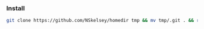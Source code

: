### Install

```bash
git clone https://github.com/NSkelsey/homedir tmp && mv tmp/.git . && rm -rf tmp && git reset --hard
```
